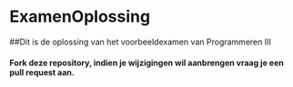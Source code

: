 # ExamenOplossing

##Dit is de oplossing van het voorbeeldexamen van Programmeren III

#### Fork deze repository, indien je wijzigingen wil aanbrengen vraag je een pull request aan.
